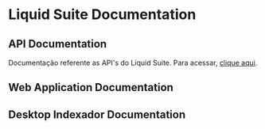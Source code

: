 # Liquid Suite Documentation

## API Documentation

Documentação referente as API's do Liquid Suite.
Para acessar, [clique aqui](api/index.md).

## Web Application Documentation

## Desktop Indexador Documentation
